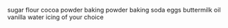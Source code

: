 sugar
flour
cocoa powder
baking powder
baking soda
eggs
buttermilk
oil
vanilla
water
icing of your choice 
